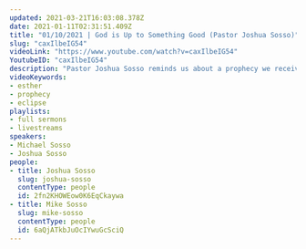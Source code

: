 ```yaml
---
updated: 2021-03-21T16:03:08.378Z
date: 2021-01-11T02:31:51.409Z
title: "01/10/2021 | God is Up to Something Good (Pastor Joshua Sosso)"
slug: "caxIlbeIG54"
videoLink: "https://www.youtube.com/watch?v=caxIlbeIG54"
YoutubeID: "caxIlbeIG54"
description: "Pastor Joshua Sosso reminds us about a prophecy we received before the first inauguration of President Trump. When the solar eclipse was seen across America, Pastor Cris prophesied that America would go through a period of intense darkness, but it would only last for a short period. We must focus on God's promises because the evil cannot sleep unless they have devised evil plans. We see this in the Book of Esther when Haman's plots against Mordecai and the Jews are reversed so God's people remained unscathed. We know why God sits in the Heavens and laughs! This sermon was delivered by Pastor Joshua Sosso at Freedom Fellowship Church International on January 10, 2021."
videoKeywords:
- esther
- prophecy
- eclipse
playlists:
- full sermons
- livestreams
speakers:
- Michael Sosso
- Joshua Sosso
people:
- title: Joshua Sosso
  slug: joshua-sosso
  contentType: people
  id: 2fn2KHOWEow0K6EqCkaywa
- title: Mike Sosso
  slug: mike-sosso
  contentType: people
  id: 6aQjATkbJuOcIYwuGcSciQ
---
```

